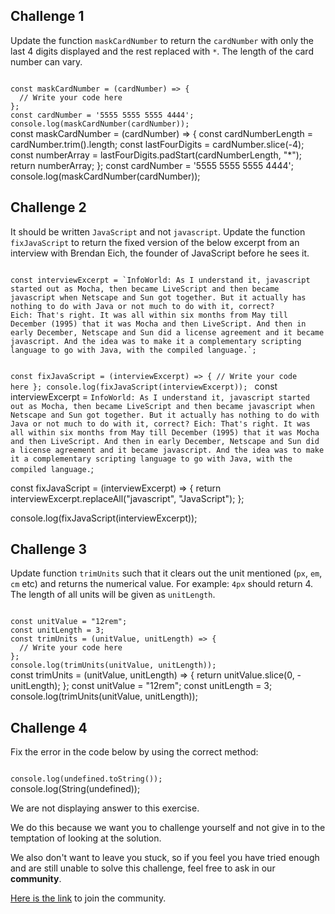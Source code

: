 ## Challenge 1
Update the function `maskCardNumber` to return the `cardNumber` with only the last 4 digits displayed and the rest replaced with `*`. The length of the card number can vary.

<codeblock language="javascript" type="exercise" testMode="fixedInput" showSolution="false">
<code>
const maskCardNumber = (cardNumber) => {
  // Write your code here
};
const cardNumber = '5555 5555 5555 4444';
console.log(maskCardNumber(cardNumber));
</code>
<solution>
const maskCardNumber = (cardNumber) => {
  const cardNumberLength = cardNumber.trim().length;
  const lastFourDigits = cardNumber.slice(-4);
  const numberArray = lastFourDigits.padStart(cardNumberLength, "*");
  return numberArray;
};
const cardNumber = '5555 5555 5555 4444';
console.log(maskCardNumber(cardNumber));
</solution>
</codeblock>

## Challenge 2

It should be written `JavaScript` and not `javascript`.
Update the function `fixJavaScript` to return the fixed version of the below excerpt from an interview with Brendan Eich, the founder of JavaScript before he sees it.

<codeblock language="javascript" type="exercise" testMode="fixedInput" showSolution="false">
<code>
const interviewExcerpt = `InfoWorld: As I understand it, javascript started out as Mocha, then became LiveScript and then became javascript when Netscape and Sun got together. But it actually has nothing to do with Java or not much to do with it, correct?
Eich: That's right. It was all within six months from May till December (1995) that it was Mocha and then LiveScript. And then in early December, Netscape and Sun did a license agreement and it became javascript. And the idea was to make it a complementary scripting language to go with Java, with the compiled language.`;

const fixJavaScript = (interviewExcerpt) => {
  // Write your code here
};
console.log(fixJavaScript(interviewExcerpt));
</code>
<solution>
const interviewExcerpt = `InfoWorld: As I understand it, javascript started out as Mocha, then became LiveScript and then became javascript when Netscape and Sun got together. But it actually has nothing to do with Java or not much to do with it, correct?
Eich: That's right. It was all within six months from May till December (1995) that it was Mocha and then LiveScript. And then in early December, Netscape and Sun did a license agreement and it became javascript. And the idea was to make it a complementary scripting language to go with Java, with the compiled language.`;

const fixJavaScript = (interviewExcerpt) => {
  return interviewExcerpt.replaceAll("javascript", "JavaScript");
};

console.log(fixJavaScript(interviewExcerpt));
</solution>
</codeblock>

## Challenge 3

Update function `trimUnits` such that it clears out the unit mentioned (`px`, `em`, `cm` etc) and returns the numerical value.
For example: `4px` should return 4. The length of all units will be given as `unitLength`.

<codeblock language="javascript" type="exercise" testMode="fixedInput" showSolution="false">
<code>
const unitValue = "12rem";
const unitLength = 3;
const trimUnits = (unitValue, unitLength) => {
  // Write your code here
};
console.log(trimUnits(unitValue, unitLength));
</code>
<solution>
const trimUnits = (unitValue, unitLength) => {
  return unitValue.slice(0, -unitLength);
};
const unitValue = "12rem";
const unitLength = 3;
console.log(trimUnits(unitValue, unitLength));
</solution>
</codeblock>

## Challenge 4
Fix the error in the code below
by using the correct method:

<codeblock language="javascript" type="exercise" testMode="fixedInput" showSolution="false">
<code>
console.log(undefined.toString());
</code>
<solution>
console.log(String(undefined));
</solution>
</codeblock>

We are not displaying answer to this exercise.

We do this because we want you to challenge yourself
and
not give in to the temptation of looking at the solution.

We also don't want to leave you stuck, so if you feel
you have tried enough and are still unable to solve
this challenge, feel free to ask in our **community**.

[Here is the link](https://bigbinaryacademy.slack.com/join/shared_invite/zt-23dvxwolx-U9LYYbv4ycmODEA1cbNFgA#/shared-invite/email) to join the community.
